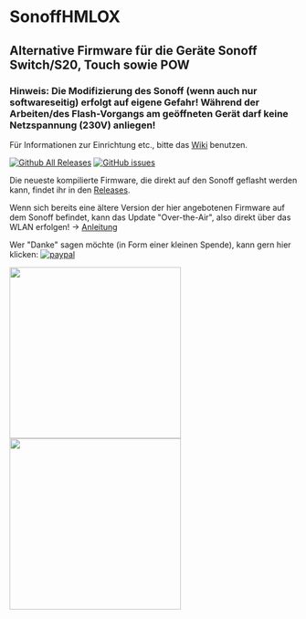# SonoffHMLOX

## Alternative Firmware für die Geräte Sonoff Switch/S20, Touch sowie POW

### Hinweis: Die Modifizierung des Sonoff (wenn auch nur softwareseitig) erfolgt auf eigene Gefahr! Während der Arbeiten/des Flash-Vorgangs am geöffneten Gerät darf keine Netzspannung (230V) anliegen!

Für Informationen zur Einrichtung etc., bitte das [Wiki](https://github.com/jp112sdl/SonoffHMLOX/wiki) benutzen.

[![Github All Releases](https://img.shields.io/github/downloads/jp112sdl/SonoffHMLOX/total.svg)](https://github.com/jp112sdl/SonoffHMLOX/releases)
[![GitHub issues](https://img.shields.io/github/issues/jp112sdl/SonoffHMLOX.svg)](https://github.com/jp112sdl/SonoffHMLOX/issues)

Die neueste kompilierte Firmware, die direkt auf den Sonoff geflasht werden kann, findet ihr in den [Releases](https://github.com/jp112sdl/SonoffHMLOX/releases/latest).

Wenn sich bereits eine ältere Version der hier angebotenen Firmware auf dem Sonoff befindet, kann das Update "Over-the-Air", also direkt über das WLAN erfolgen! -> [Anleitung](https://github.com/jp112sdl/SonoffHMLOX/wiki/Flash_OTA)

Wer "Danke" sagen möchte (in Form einer kleinen Spende), kann gern hier klicken: [![paypal](https://www.paypalobjects.com/en_US/i/btn/btn_donateCC_LG.gif)](https://www.paypal.com/cgi-bin/webscr?cmd=_s-xclick&hosted_button_id=UBX8NFNYVWW8N)

<img src="Images/SonoffPow_HM_Web.png" width="300"> <img src="Images/Sonoff_LOX_Web.png" width="300">

